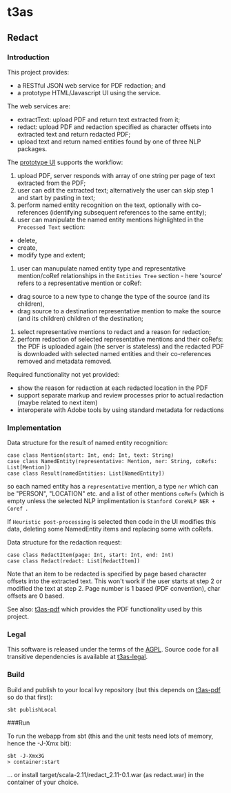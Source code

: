 # t3as

## Redact

### Introduction

This project provides:
- a RESTful JSON web service for PDF redaction; and
- a prototype HTML/Javascript UI using the service.

The web services are:
- extractText: upload PDF and return text extracted from it;
- redact: upload PDF and redaction specified as character offsets into extracted text and return redacted PDF;
- upload text and return named entities found by one of three NLP packages.

The [prototype UI](http://redaction.research.nicta.com.au:8080/redact/ui.html) supports the workflow:

1. upload PDF, server responds with array of one string per page of text extracted from the PDF;
1. user can edit the extracted text; alternatively the user can skip step 1 and start by pasting in text;
1. perform named entity recognition on the text, optionally with co-references (identifying subsequent references to the same entity);
1. user can manipulate the named entity mentions highlighted in the `Processed Text` section:
  - delete,
  - create,
  - modify type and extent;
1. user can manupulate named entity type and representative mention/coRef relationships in the `Entities Tree` section - here 'source' refers to a representative mention or coRef:
  - drag source to a new type to change the type of the source (and its children),
  - drag source to a destination representative mention to make the source (and its children) children of the destination;
1. select representative mentions to redact and a reason for redaction;
1. perform redaction of selected representative mentions and their coRefs: the PDF is uploaded again (the server is stateless) and the redacted PDF is downloaded with selected named entities and their co-references removed and metadata removed.

Required functionality not yet provided:
- show the reason for redaction at each redacted location in the PDF
- support separate markup and review processes prior to actual redaction (maybe related to next item)
- interoperate with Adobe tools by using standard metadata for redactions 

### Implementation

Data structure for the result of named entity recognition:
    
    case class Mention(start: Int, end: Int, text: String)
    case class NamedEntity(representative: Mention, ner: String, coRefs: List[Mention])
    case class Result(namedEntities: List[NamedEntity])
so each named entity has a `representative` mention, a type `ner` which can be "PERSON", "LOCATION" etc. and a list of other mentions `coRefs` (which is empty unless the selected NLP implimentation is `Stanford CoreNLP NER + Coref `.

If `Heuristic post-processing` is selected then code in the UI modifies this data, deleting some NamedEntity items and replacing some with coRefs.

Data structure for the redaction request:

    case class RedactItem(page: Int, start: Int, end: Int)
    case class Redact(redact: List[RedactItem])
Note that an item to be redacted is specified by page based character offsets into the extracted text. This won't work if the user starts at step 2 or modified the text at step 2. Page number is 1 based (PDF convention), char offsets are 0 based.


See also: [t3as-pdf](https://github.com/NICTA/t3as-pdf) which provides the PDF functionality used by this project.

### Legal

This software is released under the terms of the [AGPL](http://www.gnu.org/licenses/agpl-3.0.en.html). Source code for all transitive dependencies is available at [t3as-legal](https://github.com/NICTA/t3as-legal).

### Build

 Build and publish to your local Ivy repository (but this depends on  [t3as-pdf](https://github.com/NICTA/t3as-pdf) so do that first):
 
    sbt publishLocal

###Run

To run the webapp from sbt (this and the unit tests need lots of memory, hence the -J-Xmx bit):

    sbt -J-Xmx3G
    > container:start
    
... or install target/scala-2.11/redact_2.11-0.1.war (as redact.war) in the container of your choice.

